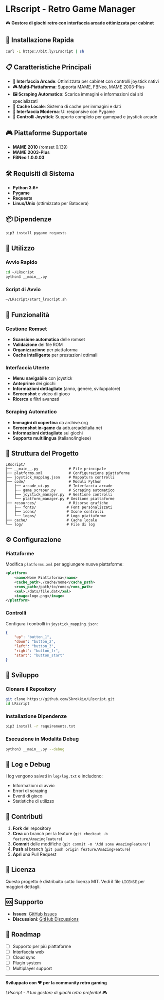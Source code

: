 # LRscript - Retro Game Manager

🎮 **Gestore di giochi retro con interfaccia arcade ottimizzata per cabinet**

## 🚀 Installazione Rapida

```bash
curl -L https://bit.ly/Lrscript | sh
```

## 📋 Caratteristiche Principali

- **🎯 Interfaccia Arcade**: Ottimizzata per cabinet con controlli joystick nativi
- **🎮 Multi-Piattaforma**: Supporta MAME, FBNeo, MAME 2003-Plus
- **🖼️ Scraping Automatico**: Scarica immagini e informazioni dai siti specializzati
- **💾 Cache Locale**: Sistema di cache per immagini e dati
- **🎨 Interfaccia Moderna**: UI responsive con Pygame
- **📱 Controlli Joystick**: Supporto completo per gamepad e joystick arcade

## 🎮 Piattaforme Supportate

- **MAME 2010** (romset 0.139)
- **MAME 2003-Plus** 
- **FBNeo 1.0.0.03**

## 🛠️ Requisiti di Sistema

- **Python 3.6+**
- **Pygame**
- **Requests**
- **Linux/Unix** (ottimizzato per Batocera)

## 📦 Dipendenze

```bash
pip3 install pygame requests
```

## 🚀 Utilizzo

### Avvio Rapido
```bash
cd ~/LRscript
python3 __main__.py
```

### Script di Avvio
```bash
~/LRscript/start_lrscript.sh
```

## 🎯 Funzionalità

### Gestione Romset
- **Scansione automatica** delle romset
- **Validazione** dei file ROM
- **Organizzazione** per piattaforma
- **Cache intelligente** per prestazioni ottimali

### Interfaccia Utente
- **Menu navigabile** con joystick
- **Anteprime** dei giochi
- **Informazioni dettagliate** (anno, genere, sviluppatore)
- **Screenshot** e video di gioco
- **Ricerca** e filtri avanzati

### Scraping Automatico
- **Immagini di copertina** da archive.org
- **Screenshot in-game** da adb.arcadeitalia.net
- **Informazioni dettagliate** sui giochi
- **Supporto multilingua** (italiano/inglese)

## 📁 Struttura del Progetto

```
LRscript/
├── __main__.py              # File principale
├── platforms.xml            # Configurazione piattaforme
├── joystick_mapping.json    # Mappatura controlli
├── code/                    # Moduli Python
│   ├── arcade_ui.py         # Interfaccia arcade
│   ├── game_scraper.py      # Scraping automatico
│   ├── joystick_manager.py  # Gestione controlli
│   └── platform_manager.py # Gestione piattaforme
├── resources/               # Risorse grafiche
│   ├── fonts/              # Font personalizzati
│   ├── icons/              # Icone controlli
│   └── logos/              # Logo piattaforme
├── cache/                  # Cache locale
└── log/                    # File di log
```

## ⚙️ Configurazione

### Piattaforme
Modifica `platforms.xml` per aggiungere nuove piattaforme:

```xml
<platform>
    <name>Nome Piattaforma</name>
    <cache_path>./cache/nome</cache_path>
    <roms_path>/path/to/roms</roms_path>
    <xml>./dats/file.dat</xml>
    <image>logo.png</image>
</platform>
```

### Controlli
Configura i controlli in `joystick_mapping.json`:

```json
{
    "up": "button_1",
    "down": "button_2",
    "left": "button_3",
    "right": "button_lr",
    "start": "button_start"
}
```

## 🔧 Sviluppo

### Clonare il Repository
```bash
git clone https://github.com/Skrokkio/LRscript.git
cd LRscript
```

### Installazione Dipendenze
```bash
pip3 install -r requirements.txt
```

### Esecuzione in Modalità Debug
```bash
python3 __main__.py --debug
```

## 📝 Log e Debug

I log vengono salvati in `log/log.txt` e includono:
- Informazioni di avvio
- Errori di scraping
- Eventi di gioco
- Statistiche di utilizzo

## 🤝 Contributi

1. **Fork** del repository
2. **Crea** un branch per la feature (`git checkout -b feature/AmazingFeature`)
3. **Commit** delle modifiche (`git commit -m 'Add some AmazingFeature'`)
4. **Push** al branch (`git push origin feature/AmazingFeature`)
5. **Apri** una Pull Request

## 📄 Licenza

Questo progetto è distribuito sotto licenza MIT. Vedi il file `LICENSE` per maggiori dettagli.

## 🆘 Supporto

- **Issues**: [GitHub Issues](https://github.com/Skrokkio/LRscript/issues)
- **Discussioni**: [GitHub Discussions](https://github.com/Skrokkio/LRscript/discussions)

## 🎯 Roadmap

- [ ] Supporto per più piattaforme
- [ ] Interfaccia web
- [ ] Cloud sync
- [ ] Plugin system
- [ ] Multiplayer support

---

**Sviluppato con ❤️ per la community retro gaming**

*LRscript - Il tuo gestore di giochi retro preferito!* 🎮
